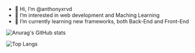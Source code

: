 - 👋 Hi, I’m @anthonyxrvd
- 👀 I’m interested in web development and Maching Learning
- 🌱 I’m currently learning new frameworks, both Back-End and Front-End



![Anurag's GitHub stats](https://github-readme-stats.vercel.app/api?username=anthonyxrvd&show_icons=true&theme=merko&count_private=true)

![Top Langs](https://github-readme-stats.vercel.app/api/top-langs/?username=anthonyxrvd&theme=tokyonight)

<!---
anthonyxrvd/anthonyxrvd is a ✨ special ✨ repository because its `README.md` (this file) appears on your GitHub profile.
You can click the Preview link to take a look at your changes.
--->
